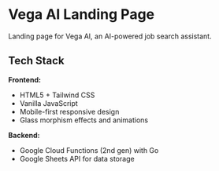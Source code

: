# Vega AI Landing Page

Landing page for Vega AI, an AI-powered job search assistant.

## Tech Stack

**Frontend:**

- HTML5 + Tailwind CSS
- Vanilla JavaScript
- Mobile-first responsive design
- Glass morphism effects and animations

**Backend:**

- Google Cloud Functions (2nd gen) with Go
- Google Sheets API for data storage
